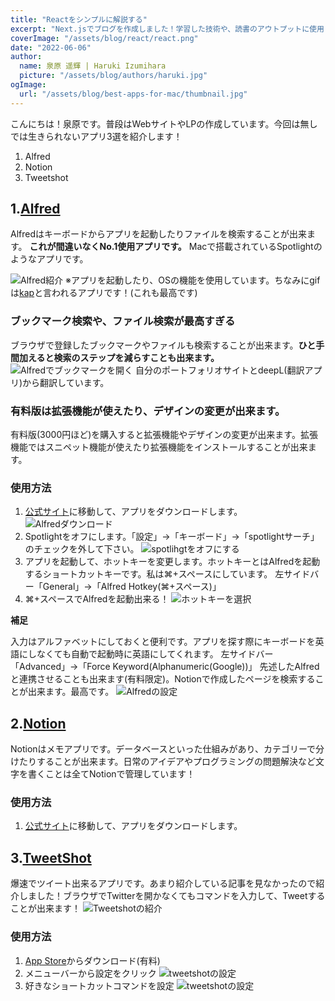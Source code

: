```yaml
---
title: "Reactをシンプルに解説する"
excerpt: "Next.jsでブログを作成しました！学習した技術や、読書のアウトプットに使用します！"
coverImage: "/assets/blog/react/react.png"
date: "2022-06-06"
author:
  name: 泉原 遥輝 | Haruki Izumihara
  picture: "/assets/blog/authors/haruki.jpg"
ogImage:
  url: "/assets/blog/best-apps-for-mac/thumbnail.jpg"
---
```

こんにちは！泉原です。普段はWebサイトやLPの作成しています。今回は無しでは生きられないアプリ3選を紹介します！
1. Alfred 
2. Notion
3. Tweetshot

## 1.[Alfred](https://www.alfredapp.com/)
Alfredはキーボードからアプリを起動したりファイルを検索することが出来ます。
**これが間違いなくNo.1使用アプリです。**
Macで搭載されているSpotlightのようなアプリです。


![Alfred紹介](/assets/blog/best-apps-for-mac/alfred-intro.gif)
※アプリを起動したり、OSの機能を使用しています。ちなみにgifは[kap](https://getkap.co/)と言われるアプリです！(これも最高です)


### ブックマーク検索や、ファイル検索が最高すぎる
ブラウザで登録したブックマークやファイルも検索することが出来ます。**ひと手間加えると検索のステップを減らすことも出来ます。**
![Alfredでブックマークを開く](/assets/blog/best-apps-for-mac/alfred-bookmark.gif)
自分のポートフォリオサイトとdeepL(翻訳アプリ)から翻訳しています。
### 有料版は拡張機能が使えたり、デザインの変更が出来ます。
有料版(3000円ほど)を購入すると拡張機能やデザインの変更が出来ます。拡張機能ではスニペット機能が使えたり拡張機能をインストールすることが出来ます。
### 使用方法
1. [公式サイト](https://www.alfredapp.com/)に移動して、アプリをダウンロードします。
![Alfredダウンロード](/assets/blog/best-apps-for-mac/alfred-download.jpg)
2. Spotlightをオフにします。「設定」→「キーボード」→「spotlightサーチ」のチェックを外して下さい。
![spotlihgtをオフにする](/assets/blog/best-apps-for-mac/off-spotlight.jpg)
1. アプリを起動して、ホットキーを変更します。ホットキーとはAlfredを起動するショートカットキーです。私は⌘+スペースにしています。
左サイドバー「General」→「Alfred Hotkey(⌘+スペース)」
1. ⌘+スペースでAlfredを起動出来る！
![ホットキーを選択](/assets/blog/best-apps-for-mac/hotkey-settings.jpg)

**補足**

入力はアルファベットにしておくと便利です。アプリを探す際にキーボードを英語にしなくても自動で起動時に英語にしてくれます。
左サイドバー「Advanced」→「Force Keyword(Alphanumeric(Google))」
先述したAlfredと連携させることも出来ます(有料限定)。Notionで作成したページを検索することが出来ます。最高です。
![Alfredの設定](/assets/blog/best-apps-for-mac/supplement-alfred.jpg)
## 2.[Notion](https://www.notion.so/ja-jp/product?utm_source=google&utm_campaign=14877655427&utm_medium=125922091617&utm_content=552465064290&utm_term=notion&targetid=aud-1188813422817:kwd-312974742&gclid=CjwKCAjws8yUBhA1EiwAi_tpESkQOjYGwTWDJ_0xQ0vG7OypYOxrsLmZjPSwBHTuczjSpsINpZEcsRoCHoIQAvD_BwE)
Notionはメモアプリです。データベースといった仕組みがあり、カテゴリーで分けたりすることが出来ます。日常のアイデアやプログラミングの問題解決など文字を書くことは全てNotionで管理しています！
### 使用方法
1. [公式サイト](https://www.notion.so/ja-jp/product?utm_source=google&utm_campaign=14877655427&utm_medium=125922091617&utm_content=552465064290&utm_term=notion&targetid=aud-1188813422817:kwd-312974742&gclid=CjwKCAjws8yUBhA1EiwAi_tpESkQOjYGwTWDJ_0xQ0vG7OypYOxrsLmZjPSwBHTuczjSpsINpZEcsRoCHoIQAvD_BwE)に移動して、アプリをダウンロードします。
## 3.[TweetShot](https://apps.apple.com/jp/app/tweetshot/id1227057295?mt=12)
爆速でツイート出来るアプリです。あまり紹介している記事を見なかったので紹介しました！ブラウザでTwitterを開かなくてもコマンドを入力して、Tweetすることが出来ます！
![Tweetshotの紹介](/assets/blog/best-apps-for-mac/tweetshot.gif)
### 使用方法
1. [App Store](https://apps.apple.com/jp/app/tweetshot/id1227057295?mt=12)からダウンロード(有料)
1. メニューバーから設定をクリック
![tweetshotの設定](/assets/blog/best-apps-for-mac/open-settings-tweetshot.jpg)
2. 好きなショートカットコマンドを設定
![tweetshotの設定](/assets/blog/best-apps-for-mac/set-shortcut-tweetshot.jpg)